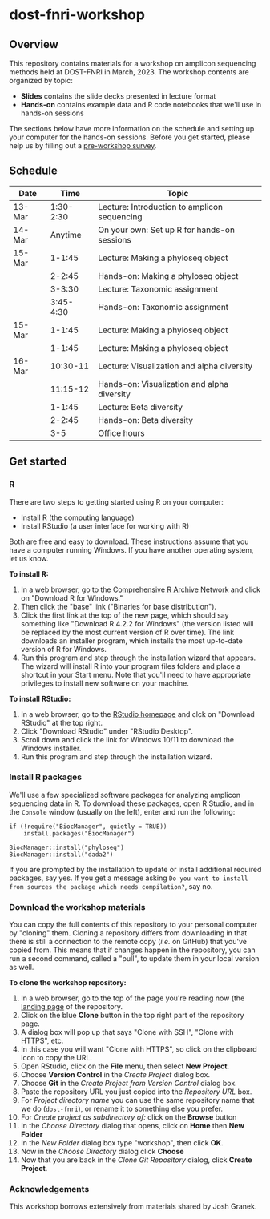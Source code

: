 # dost-fnri-workshop

## Overview

This repository contains materials for a workshop on amplicon sequencing methods held at DOST-FNRI in March, 2023. The workshop contents are organized by topic:

-   **Slides** contains the slide decks presented in lecture format
-   **Hands-on** contains example data and R code notebooks that we'll use in hands-on sessions

The sections below have more information on the schedule and setting up your computer for the hands-on sessions.  Before you get started, please help us by filling out a [pre-workshop survey](https://tinyurl.com/pre-duke-workshop).

## Schedule

| Date   | Time      | Topic                                        |
|--------|-----------|----------------------------------------------|
| 13-Mar | 1:30-2:30 | Lecture: Introduction to amplicon sequencing |
| 14-Mar | Anytime   | On your own: Set up R for hands-on sessions  |
| 15-Mar | 1-1:45    | Lecture: Making a phyloseq object            |
|        | 2-2:45    | Hands-on: Making a phyloseq object           |
|        | 3-3:30    | Lecture: Taxonomic assignment                |
|        | 3:45-4:30 | Hands-on: Taxonomic assignment               |
| 15-Mar | 1-1:45    | Lecture: Making a phyloseq object            |
|        | 1-1:45    | Lecture: Making a phyloseq object            |
| 16-Mar | 10:30-11  | Lecture: Visualization and alpha diversity   |
|        | 11:15-12  | Hands-on: Visualization and alpha diversity  |
|        | 1-1:45    | Lecture: Beta diversity                      |
|        | 2-2:45    | Hands-on: Beta diversity                     |
|        | 3-5       | Office hours                                 |

## Get started

### R

There are two steps to getting started using R on your computer:

-   Install R (the computing language)
-   Install RStudio (a user interface for working with R)

Both are free and easy to download. These instructions assume that you have a computer running Windows. If you have another operating system, let us know.

**To install R:**
1.  In a web browser, go to the [Comprehensive R Archive Network](https://cloud.r-project.org) and click on "Download R for Windows."
2.  Then click the "base" link ("Binaries for base distribution").
3.  Click the first link at the top of the new page, which should say something like "Download R 4.2.2 for Windows" (the version listed will be replaced by the most current version of R over time). The link downloads an installer program, which installs the most up-to-date version of R for Windows.
4.  Run this program and step through the installation wizard that appears. The wizard will install R into your program files folders and place a shortcut in your Start menu. Note that you'll need to have appropriate privileges to install new software on your machine.

**To install RStudio:**
1.  In a web browser, go to the [RStudio homepage](https://posit.co/products/open-source/rstudio/) and clck on "Download RStudio" at the top right.
2.  Click "Download RStudio" under "RStudio Desktop".
3.  Scroll down and click the link for Windows 10/11 to download the Windows installer.
4.  Run this program and step through the installation wizard.

### Install R packages

We'll use a few specialized software packages for analyzing amplicon sequencing data in R. To download these packages, open R Studio, and in the `Console` window (usually on the left), enter and run the following:

    if (!require("BiocManager", quietly = TRUE))
        install.packages("BiocManager")

    BiocManager::install("phyloseq")
    BiocManager::install("dada2")

If you are prompted by the installation to update or install additional required packages, say yes. If you get a message asking `Do you want to install from sources the package which needs compilation?`, say no.

### Download the workshop materials

You can copy the full contents of this repository to your personal computer by "cloning" them. Cloning a repository differs from downloading in that there is still a connection to the remote copy (*i.e.* on GitHub) that you've copied from. This means that if changes happen in the repository, you can run a second command, called a "pull", to update them in your local version as well.

**To clone the workshop repository:**

1.  In a web browser, go to the top of the page you're reading now (the [landing page](https://github.com/bpetrone/dost-fnri-workshop) of the repository.
2.  Click on the blue **Clone** button in the top right part of the repository page.
3.  A dialog box will pop up that says "Clone with SSH", "Clone with HTTPS", etc.
4.  In this case you will want "Clone with HTTPS", so click on the clipboard icon to copy the URL.
5.  Open RStudio, click on the **File** menu, then select **New Project**.
6.  Choose **Version Control** in the *Create Project* dialog box.
7.  Choose **Git** in the *Create Project from Version Control* dialog box.
8.  Paste the repository URL you just copied into the *Repository URL* box.
9.  For *Project directory name* you can use the same repository name that we do (`dost-fnri`), or rename it to something else you prefer.
10. For *Create project as subdirectory of:* click on the **Browse** button
11. In the *Choose Directory* dialog that opens, click on **Home** then **New Folder**
12. In the *New Folder* dialog box type "workshop", then click **OK**.
13. Now in the *Choose Directory* dialog click **Choose**
14. Now that you are back in the *Clone Git Repository* dialog, click **Create Project**.

### Acknowledgements

This workshop borrows extensively from materials shared by Josh Granek.
